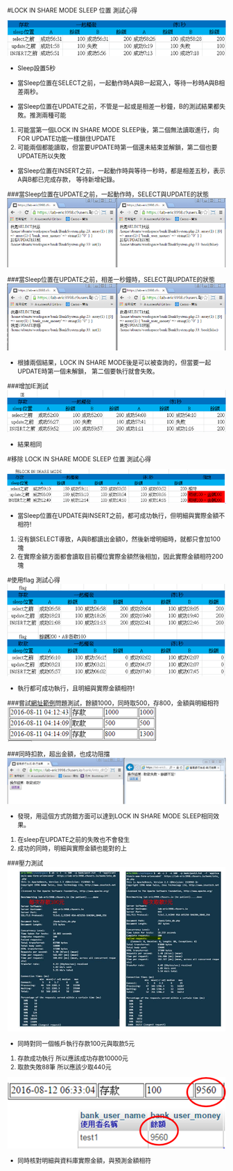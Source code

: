 #LOCK IN SHARE MODE SLEEP 位置 測試心得

![Alt text](https://github.com/xcvsdf852/payment/blob/master/doc/Sleep_test.PNG "測試")


+ Sleep設置5秒

+ 當Sleep位置在SELECT之前，一起動作時A與B一起寫入，等待一秒時A與B相差兩秒。


+ 當Sleep位置在UPDATE之前，不管是一起或是相差一秒鐘，B的測試結果都失敗。推測兩種可能
 1. 可能當第一個LOCK IN SHARE MODE SLEEP後，第二個無法讀取進行，向FOR UPDATE功能一樣鎖住UPDATE
 2. 可能兩個都能讀取，但當要UPDATE時第一個還未結束並解鎖，第二個也要UPDATE所以失敗

+ 當Sleep位置在INSERT之前，一起動作時與等待一秒時，都是相差五秒，表示A與B都已完成存款，
 等待新增紀錄。

###當Sleep位置在UPDATE之前，一起動作時，SELECT與UPDATE的狀態
![Alt text](https://github.com/xcvsdf852/payment/blob/master/doc/update.PNG "一起動作時")

###當Sleep位置在UPDATE之前，相差一秒鐘時，SELECT與UPDATE的狀態
![Alt text](https://github.com/xcvsdf852/payment/blob/master/doc/update-diff1s.PNG "相差一秒鐘時")

+ 根據兩個結果，LOCK IN SHARE MODE後是可以被查詢的，但當要一起UPDATE時第一個未解鎖，
 第二個要執行就會失敗。

###增加IE測試
![Alt text](https://github.com/xcvsdf852/payment/blob/master/doc/IE_test.PNG "相差一秒鐘時")
+ 結果相同

#移除 LOCK IN SHARE MODE SLEEP 位置 測試心得

![Alt text](https://github.com/xcvsdf852/payment/blob/master/doc/delete_LOCK_IN_SHARE_MODE.PNG "移除 LOCK IN SHARE MODE SLEEP")

+ 當Sleep位置在UPDATE與INSERT之前，都可成功執行，但明細與實際金額不相符!
 1. 沒有鎖SELECT導致，A與B都讀出金額0，然後新增明細時，就都只會加100塊
 2. 在實際金額方面都會讀取目前欄位實際金額然後相加，因此實際金額相符200塊


#使用flag 測試心得
![Alt text](https://github.com/xcvsdf852/payment/blob/master/doc/flag_test_sleep.PNG "sleep測試結果")
+ 執行都可成功執行，且明細與實際金額相符!

###嘗試[網址範例](http://sls.weco.net/node/21326)問題測試，餘額1000，同時取500，存800，金額與明細相符
![Alt text](https://github.com/xcvsdf852/payment/blob/master/doc/flag_deposit_withdrawals.PNG "sleep測試結果")

###同時扣款，超出金額，也成功阻擋
![Alt text](https://github.com/xcvsdf852/payment/blob/master/doc/flag.PNG "超出金額測試")

+ 發現，用這個方式防錯方面可以達到LOCK IN SHARE MODE SLEEP相同效果。
 1. 在sleep在UPDATE之前的失敗也不會發生
 2. 成功的同時，明細與實際金額也能對的上

###壓力測試
![Alt text](https://github.com/xcvsdf852/payment/blob/master/doc/apache-benchmark.jpg "同時測試存取款")

+ 同時對同一個帳戶執行存款100元與取款5元
 1. 存款成功執行 所以應該成功存款10000元
 2. 取款失敗88筆 所以應該少取440元

![Alt text](https://github.com/xcvsdf852/payment/blob/master/doc/result.png "明細與實際金額相符")

+ 同時核對明細與資料庫實際金額，與預測金額相符